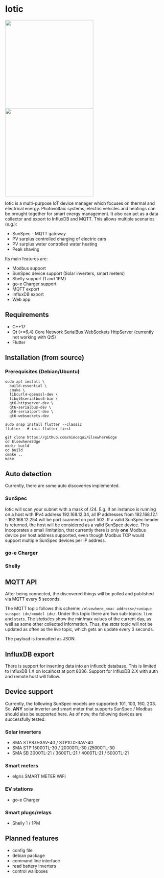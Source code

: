 # Iotic

<img width="288" src="https://github.com/mincequi/ElsewhereEdge/assets/1805183/c5087dca-a473-4a1c-911a-faaf7f295660"> <img width="288" src="https://github.com/mincequi/ElsewhereEdge/assets/1805183/b4371fbd-d778-4dce-8918-90e0c6b39376">

Iotic is a multi-purpose IoT device manager which focuses on thermal and electrical energy.
Photovoltaic systems, electric vehicles and heatings can be brought together for smart energy management.
It also can act as a data collector and export to InfluxDB and MQTT. This allows multiple scenarios (e.g.):
- SunSpec - MQTT gateway
- PV surplus controlled charging of electric cars
- PV surplus water controlled water heating
- Peak shaving

Its main features are:
- Modbus support
- SunSpec device support (Solar inverters, smart meters)
- Shelly support (1 and 1PM)
- go-e Charger support
- MQTT export
- InfluxDB export
- Web app

## Requirements
- C++17
- Qt (>=6.4) Core Network SerialBus WebSockets HttpServer (currently not working with Qt5)
- Flutter

## Installation (from source)
### Prerequisites (Debian/Ubuntu)
```
sudo apt install \
  build-essential \
  cmake \
  libcurl4-openssl-dev \
  libqt6serialbus6-bin \
  qt6-httpserver-dev \
  qt6-serialbus-dev \
  qt6-serialport-dev \
  qt6-websockets-dev

sudo snap install flutter --classic
flutter   # init flutter first
```

```
git clone https://github.com/mincequi/ElsewhereEdge
cd ElsewhereEdge
mkdir build
cd build
cmake ..
make
```

## Auto detection
Currently, there are some auto discoveries implemented.

### SunSpec
Iotic will scan your subnet with a mask of /24. E.g. if an instance is running on a host with IPv4 address 192.168.12.34, all IP addresses from 192.168.12.1 - 192.168.12.254 will be port scanned on port 502. If a valid SunSpec header is returned, the host will be considered as a valid SunSpec device.
This incoporates a small limitation, that currently there is only **one** Modbus device per host address supported, even though Modbus TCP would support multiple SunSpec devices per IP address.

### go-e Charger

### Shelly

## MQTT API
After being connected, the discovered things will be polled and published via MQTT every 5 seconds.

The MQTT topic follows this scheme: `/elsewhere_<mac address>/<unique sunspec id>/<model id>/`.
Under this topic there are two sub-topics: `live` and `stats`. The *statistics* show the min/max values of the current day, as well as some other collected information. Thus, the *stats* topic will not be updated as often as the *live* topic, which gets an update every 3 seconds.

The payload is formatted as JSON.

## InfluxDB export
There is support for inserting data into an influxdb database. This is limited to InfluxDB 1.X on localhost at port 8086.
Support for InfluxDB 2.X with auth and remote host will follow.

## Device support
Currently, the following SunSpec models are supported: 101, 103, 160, 203. So, **ANY** solar inverter and smart meter that supports SunSpec / Modbus should also be supported here. As of now, the following devices are successfully tested:
### Solar inverters
- SMA STP8.0-3AV-40 / STP10.0-3AV-40
- SMA STP 15000TL-30 / 20000TL-30 /25000TL-30
- SMA SB 3000TL-21 / 3600TL-21 / 4000TL-21 / 5000TL-21

### Smart meters
- elgris SMART METER WiFi

### EV stations
- go-e Charger

### Smart plugs/relays
- Shelly 1 / 1PM

## Planned features
- config file
- debian package
- command line interface
- read battery inverters
- control wallboxes
